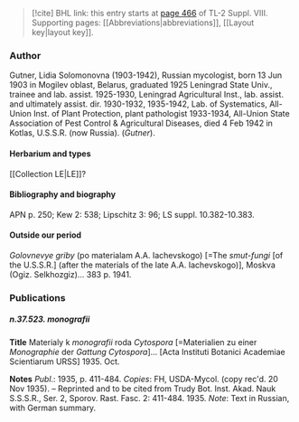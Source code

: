 > [!cite] BHL link: this entry starts at [page 466](https://www.biodiversitylibrary.org/item/103832#page/478/mode/1up) of TL-2 Suppl. VIII.
> Supporting pages: [[Abbreviations|abbreviations]], [[Layout key|layout key]].

### Author

Gutner, Lidia Solomonovna (1903-1942), Russian mycologist, born 13 Jun 1903 in Mogilev oblast, Belarus, graduated 1925 Leningrad State Univ., trainee and lab. assist. 1925-1930, Leningrad Agricultural Inst., lab. assist. and ultimately assist. dir. 1930-1932, 1935-1942, Lab. of Systematics, All-Union Inst. of Plant Protection, plant pathologist 1933-1934, All-Union State Association of Pest Control & Agricultural Diseases, died 4 Feb 1942 in Kotlas, U.S.S.R. (now Russia). (*Gutner*).

#### Herbarium and types

[[Collection LE|LE]]?

#### Bibliography and biography

APN p. 250; Kew 2: 538; Lipschitz 3: 96; LS suppl. 10.382-10.383.

#### Outside our period

*Golovnevye griby* (po materialam A.A. Iachevskogo) \[=The *smut-fungi* \[of the U.S.S.R.\] (after the materials of the late A.A. Iachevskogo)\], Moskva (Ogiz. Selkhozgiz)... 383 p. 1941.

### Publications

##### n.37.523. monografii

**Title**
Materialy k *monografii* roda *Cytospora* \[=Materialien zu einer *Monographie* der *Gattung Cytospora*\]... \[Acta Instituti Botanici Academiae Scientiarum URSS\] 1935. Oct.

**Notes**
*Publ*.: 1935, p. 411-484. *Copies*: FH, USDA-Mycol. (copy rec'd. 20 Nov 1935). – Reprinted and to be cited from Trudy Bot. Inst. Akad. Nauk S.S.S.R., Ser. 2, Sporov. Rast. Fasc. 2: 411-484. 1935.
*Note*: Text in Russian, with German summary.

